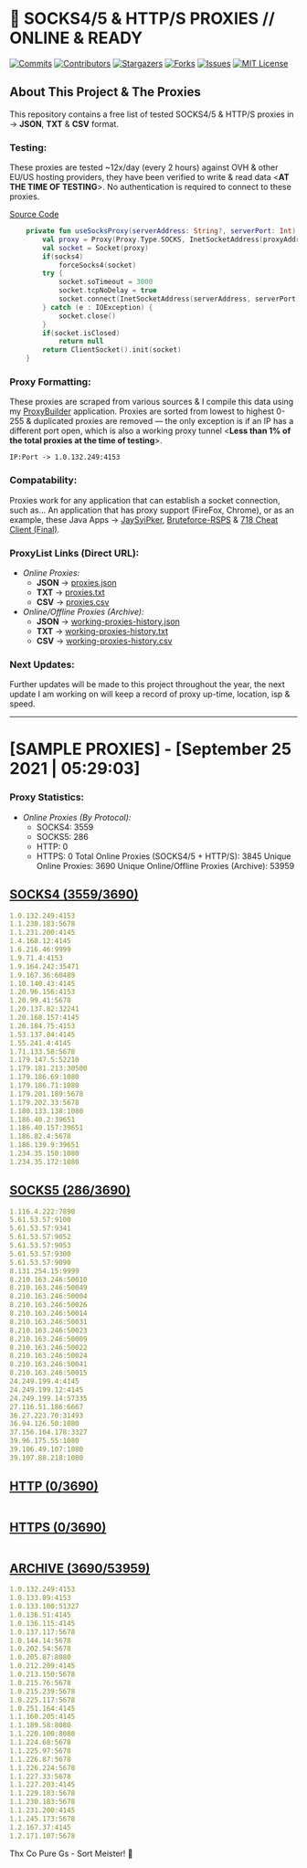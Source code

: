 <!-- MARKDOWN LINKS & IMAGES -->
<!-- https://www.markdownguide.org/basic-syntax/#reference-style-links -->
[contributors-shield]: https://img.shields.io/github/contributors/jetkai/proxy-list?style=for-the-badge
[contributors-url]: https://github.com/jetkai/proxy-list/graphs/contributors
[forks-shield]: https://img.shields.io/github/forks/jetkai/proxy-list?style=for-the-badge
[forks-url]: https://github.com/jetkai/proxy-list/network/members
[stars-shield]: https://img.shields.io/github/stars/jetkai/proxy-list?style=for-the-badge
[stars-url]: https://github.com/jetkai/proxy-list/stargazers
[issues-shield]: https://img.shields.io/github/issues/jetkai/proxy-list?style=for-the-badge
[issues-url]: https://github.com/jetkai/proxy-list/issues
[license-shield]: https://img.shields.io/github/license/jetkai/proxy-list?style=for-the-badge
[license-url]: https://github.com/jetkai/proxy-list/blob/main/LICENSE
[commit-shield]: https://img.shields.io/github/last-commit/jetkai/proxy-list?style=for-the-badge
[commit-url]: https://github.com/jetkai/proxy-list/commits/main

# 🎁 SOCKS4/5 & HTTP/S PROXIES // ONLINE & READY

[![Commits][commit-shield]][commit-url]
[![Contributors][contributors-shield]][contributors-url]
[![Stargazers][stars-shield]][stars-url]
[![Forks][forks-shield]][forks-url]
[![Issues][issues-shield]][issues-url]
[![MIT License][license-shield]][license-url]

## About This Project & The Proxies
This repository contains a free list of tested SOCKS4/5 & HTTP/S proxies in -> **JSON**, **TXT** & **CSV** format. 

### Testing:

These proxies are tested ~12x/day (every 2 hours) against OVH & other EU/US hosting providers, they have been verified to write & read data <**AT THE TIME OF TESTING**>. No authentication is required to connect to these proxies.

[Source Code](https://github.com/jetkai/ProxyBuilder/blob/main/src/main/kotlin/spb/net/proxy/ProxyTester.kt)
```kotlin
    private fun useSocksProxy(serverAddress: String?, serverPort: Int): ClientSocket? {
        val proxy = Proxy(Proxy.Type.SOCKS, InetSocketAddress(proxyAddress, proxyPort))
        val socket = Socket(proxy)
        if(socks4)
            forceSocks4(socket)
        try {
            socket.soTimeout = 3000
            socket.tcpNoDelay = true
            socket.connect(InetSocketAddress(serverAddress, serverPort))
        } catch (e : IOException) {
            socket.close()
        }
        if(socket.isClosed)
            return null
        return ClientSocket().init(socket)
    }
```

### Proxy Formatting:

These proxies are scraped from various sources & I compile this data using my [ProxyBuilder](https://github.com/jetkai/ProxyBuilder) application. Proxies are sorted from lowest to highest 0-255 & duplicated proxies are removed — the only exception is if an IP has a different port open, which is also a working proxy tunnel <**Less than 1% of the total proxies at the time of testing**>.

```IP:Port -> 1.0.132.249:4153```

### Compatability:

Proxies work for any application that can establish a socket connection, such as... An application that has proxy support (FireFox, Chrome), or as an example, these Java Apps -> [JaySyiPker](https://github.com/JayArrowz/JaySyiPker), [Bruteforce-RSPS](https://github.com/jetkai/Bruteforce-RSPS) & [718 Cheat Client (Final)](https://github.com/jetkai/718-Cheat-Client-Final).

### ProxyList Links (Direct URL):

- _Online Proxies:_
    - **JSON** -> [proxies.json](https://raw.githubusercontent.com/jetkai/proxy-list/main/proxies.json)
    - **TXT** -> [proxies.txt](https://raw.githubusercontent.com/jetkai/proxy-list/main/proxies.txt)
    - **CSV** -> [proxies.csv](https://raw.githubusercontent.com/jetkai/proxy-list/main/proxies.csv)
- _Online/Offline Proxies (Archive):_
  - **JSON** -> [working-proxies-history.json](https://raw.githubusercontent.com/jetkai/proxy-list/main/archive/working-proxies-history.json)
  - **TXT** -> [working-proxies-history.txt](https://raw.githubusercontent.com/jetkai/proxy-list/main/archive/working-proxies-history.txt)
  - **CSV** -> [working-proxies-history.csv](https://raw.githubusercontent.com/jetkai/proxy-list/main/archive/working-proxies-history.csv)

### Next Updates:

Further updates will be made to this project throughout the year, the next update I am working on will keep a record of proxy up-time, location, isp & speed.

---

# [SAMPLE PROXIES] - [September 25 2021 | 05:29:03]

### Proxy Statistics:
- _Online Proxies (By Protocol):_
   - SOCKS4: 3559
   - SOCKS5: 286
   - HTTP: 0
   - HTTPS: 0
Total Online Proxies (SOCKS4/5 + HTTP/S): 3845
Unique Online Proxies: 3690
Unique Online/Offline Proxies (Archive): 53959
## [SOCKS4 (3559/3690)](https://raw.githubusercontent.com/jetkai/proxy-list/main/proxies-socks4.txt)
```yaml
1.0.132.249:4153
1.1.230.183:5678
1.1.231.200:4145
1.4.168.12:4145
1.6.216.46:9999
1.9.71.4:4153
1.9.164.242:35471
1.9.167.36:60489
1.10.140.43:4145
1.20.96.156:4153
1.20.99.41:5678
1.20.137.82:32241
1.20.168.157:4145
1.20.184.75:4153
1.53.137.84:4145
1.55.241.4:4145
1.71.133.58:5678
1.179.147.5:52210
1.179.181.213:30500
1.179.186.69:1080
1.179.186.71:1080
1.179.201.189:5678
1.179.202.33:5678
1.180.133.138:1080
1.186.40.2:39651
1.186.40.157:39651
1.186.82.4:5678
1.186.139.9:39651
1.234.35.150:1080
1.234.35.172:1080
```

## [SOCKS5 (286/3690)](https://raw.githubusercontent.com/jetkai/proxy-list/main/proxies-socks5.txt)
```yaml
1.116.4.222:7890
5.61.53.57:9100
5.61.53.57:9341
5.61.53.57:9052
5.61.53.57:9053
5.61.53.57:9300
5.61.53.57:9090
8.131.254.15:9999
8.210.163.246:50010
8.210.163.246:50049
8.210.163.246:50004
8.210.163.246:50026
8.210.163.246:50014
8.210.163.246:50031
8.210.163.246:50023
8.210.163.246:50009
8.210.163.246:50022
8.210.163.246:50024
8.210.163.246:50041
8.210.163.246:50015
24.249.199.4:4145
24.249.199.12:4145
24.249.199.14:57335
27.116.51.186:6667
36.27.223.70:31493
36.94.126.50:1080
37.156.104.178:3327
39.96.175.55:1080
39.106.49.107:1080
39.107.88.218:1080
```

## [HTTP (0/3690)](https://raw.githubusercontent.com/jetkai/proxy-list/main/proxies-http.txt)
```yaml

```

## [HTTPS (0/3690)](https://raw.githubusercontent.com/jetkai/proxy-list/main/proxies-https.txt)
```yaml

```

## [ARCHIVE (3690/53959)](https://raw.githubusercontent.com/jetkai/proxy-list/main/archive/working-proxies-history.txt)
```yaml
1.0.132.249:4153
1.0.133.89:4153
1.0.133.100:51327
1.0.136.51:4145
1.0.136.115:4145
1.0.137.117:5678
1.0.144.14:5678
1.0.202.54:5678
1.0.205.87:8080
1.0.212.209:4145
1.0.213.150:5678
1.0.215.76:5678
1.0.215.239:5678
1.0.225.117:5678
1.0.251.164:4145
1.1.160.205:4145
1.1.189.58:8080
1.1.220.100:8080
1.1.224.68:5678
1.1.225.97:5678
1.1.226.87:5678
1.1.226.224:5678
1.1.227.33:5678
1.1.227.203:4145
1.1.229.183:5678
1.1.230.183:5678
1.1.231.200:4145
1.1.245.173:5678
1.2.167.37:4145
1.2.171.107:5678
```



Thx Co Pure Gs - Sort Meister! 💟